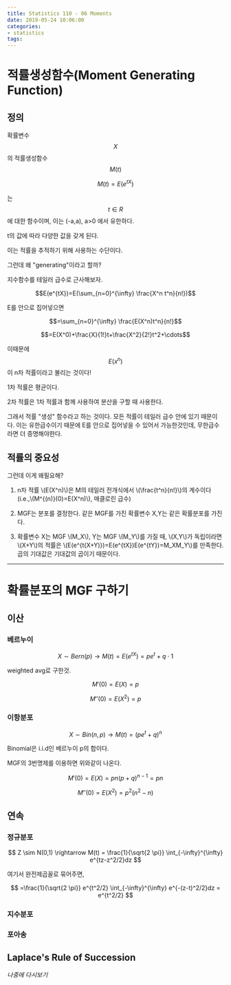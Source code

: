 ```yaml
---
title: Statistics 110 - 06 Moments
date: 2019-05-24 10:06:00
categories:
- statistics
tags:
---
```


# 적률생성함수(Moment Generating Function)

## 정의

확률변수 $$X$$의 적률생성함수 $$M(t)$$

$$M(t)=E(e^{tX})$$

는 $$t \in R$$ 에 대한 함수이며, 이는 (-a,a), a>0 에서 유한하다.

t의 값에 따라 다양한 값을 갖게 된다.

이는 적률을 추적하기 위해 사용하는 수단이다.

그런데 왜 "generating"이라고 할까?

지수함수를 테일러 급수로 근사해보자.

$$E(e^{tX})=E(\sum_{n=0}^{\infty} \frac{X^n t^n}{n!})$$

E를 안으로 집어넣으면

$$=\sum_{n=0}^{\infty} \frac{E(X^n)t^n}{n!}$$

$$=E(X^0)+\frac{X}{1!}t+\frac{X^2}{2!}t^2+\cdots$$

이때문에 $$E(x^n)$$ 이 n차 적률이라고 불리는 것이다!

1차 적률은 평균이다.

2차 적률은 1차 적률과 함께 사용하여 분산을 구할 때 사용한다.

그래서 적률 "생성" 함수라고 하는 것이다. 모든 적률이 테일러 급수 안에 있기 때문이다. 이는 유한급수이기 때문에 E를 안으로 집어넣을 수 있어서 가능한것인데, 무한급수라면 더 증명해야한다.

## 적률의 중요성

그런데 이게 왜필요해?

1. n차 적률 \\(E(X^n)\\)은 M의 테일러 전개식에서 \\(\frac{t^n}{n!}\\)의 계수이다 (i.e.,\\(M^{(n)}(0)=E(X^n)\\), 매클로린 급수)

2. MGF는 분포를 결정한다. 같은 MGF를 가진 확률변수 X,Y는 같은 확률분포를 가진다.

3. 확률변수 X는 MGF \\(M_X\\), Y는 MGF \\(M_Y\\)를 가질 때, \\(X,Y\\)가 독립이라면 \\(X+Y\\)의 적률은 \\(E(e^{t(X+Y)})=E(e^{tX})E(e^{tY})=M_XM_Y\\)를 만족한다. 곱의 기대값은 기대값의 곱이기 때문이다.

---

# 확률분포의 MGF 구하기

## 이산

### 베르누이

$$X \sim Bern(p) \rightarrow M(t) = E(e^{tX}) = pe^t + q \cdot 1$$

weighted avg로 구한것.

$$M'(0)=E(X)=p$$

$$M''(0)=E(X^2)=p$$

### 이항분포

$$X \sim Bin(n,p) \rightarrow M(t) = (pe^t + q)^n$$

Binomial은 i.i.d인 베르누이 p의 합이다.

MGF의 3번명제를 이용하면 위와같이 나온다.

$$M'(0)=E(X)=pn(p + q)^{n-1}=pn$$

$$M''(0)=E(X^2)=p^2(n^2-n)$$

## 연속

### 정규분포

$$
Z \sim N(0,1) \rightarrow M(t) = \frac{1}{\sqrt{2 \pi}} \int_{-\infty}^{\infty} e^{tz-z^2/2}dz
$$

여기서 완전제곱꼴로 묶어주면,

$$
=\frac{1}{\sqrt{2 \pi}} e^{t^2/2} \int_{-\infty}^{\infty} e^{-(z-t)^2/2}dz = e^{t^2/2}
$$

### 지수분포

### 포아송

## Laplace's Rule of Succession

_나중에 다시보기_

